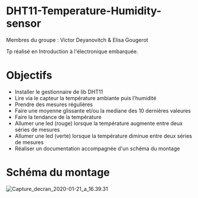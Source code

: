 # DHT11-Temperature-Humidity-sensor

Membres du groupe : Victor Deyanovitch & Elisa Gougerot

Tp réalisé en Introduction à l'électronique embarquée.

# Objectifs

- Installer le gestionnaire de lib DHT11
- Lire via le capteur la température ambiante puis l'humidité 
- Prendre des mesures régulières 
- Faire une moyenne glissante et/ou la mediane des 10 dernières valeures
- Faire la tendance de la température
- Allumer une led (rouge) lorsque la température augmente entre deux séries de mesures
- Allumer une led (verte) lorsque la température diminue entre deux séries de mesures
- Réaliser un documentation accompagnée d'un schéma du montage

# Schéma du montage

![Capture_decran_2020-01-21_a_16.39.31](/Users/elisa/Downloads/Capture_decran_2020-01-21_a_16.39.31.png)
